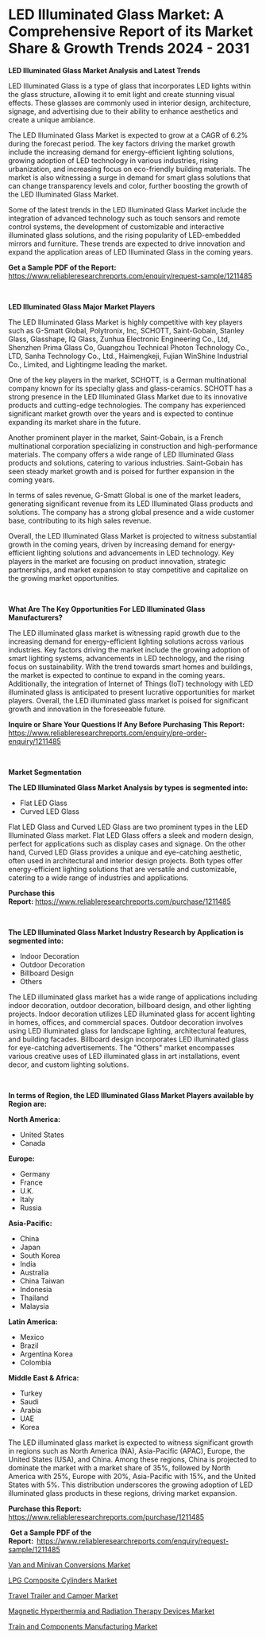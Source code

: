 <p><h1>LED Illuminated Glass Market: A Comprehensive Report of its Market Share & Growth Trends 2024 - 2031</h1></p><p><strong>LED Illuminated Glass Market Analysis and Latest Trends</strong></p>
<p><p>LED Illuminated Glass is a type of glass that incorporates LED lights within the glass structure, allowing it to emit light and create stunning visual effects. These glasses are commonly used in interior design, architecture, signage, and advertising due to their ability to enhance aesthetics and create a unique ambiance.</p><p>The LED Illuminated Glass Market is expected to grow at a CAGR of 6.2% during the forecast period. The key factors driving the market growth include the increasing demand for energy-efficient lighting solutions, growing adoption of LED technology in various industries, rising urbanization, and increasing focus on eco-friendly building materials. The market is also witnessing a surge in demand for smart glass solutions that can change transparency levels and color, further boosting the growth of the LED Illuminated Glass Market.</p><p>Some of the latest trends in the LED Illuminated Glass Market include the integration of advanced technology such as touch sensors and remote control systems, the development of customizable and interactive illuminated glass solutions, and the rising popularity of LED-embedded mirrors and furniture. These trends are expected to drive innovation and expand the application areas of LED Illuminated Glass in the coming years.</p></p>
<p><strong>Get a Sample PDF of the Report:&nbsp;</strong> <a href="https://www.reliableresearchreports.com/enquiry/request-sample/1211485">https://www.reliableresearchreports.com/enquiry/request-sample/1211485</a></p>
<p>&nbsp;</p>
<p><strong>LED Illuminated Glass Major Market Players</strong></p>
<p><p>The LED Illuminated Glass Market is highly competitive with key players such as G-Smatt Global, Polytronix, Inc, SCHOTT, Saint-Gobain, Stanley Glass, Glasshape, IQ Glass, Zunhua Electronic Engineering Co., Ltd, Shenzhen Prima Glass Co, Guangzhou Technical Photon Technology Co., LTD, Sanha Technology Co., Ltd., Haimengkeji, Fujian WinShine Industrial Co., Limited, and Lightingme leading the market.</p><p>One of the key players in the market, SCHOTT, is a German multinational company known for its specialty glass and glass-ceramics. SCHOTT has a strong presence in the LED Illuminated Glass Market due to its innovative products and cutting-edge technologies. The company has experienced significant market growth over the years and is expected to continue expanding its market share in the future.</p><p>Another prominent player in the market, Saint-Gobain, is a French multinational corporation specializing in construction and high-performance materials. The company offers a wide range of LED Illuminated Glass products and solutions, catering to various industries. Saint-Gobain has seen steady market growth and is poised for further expansion in the coming years.</p><p>In terms of sales revenue, G-Smatt Global is one of the market leaders, generating significant revenue from its LED Illuminated Glass products and solutions. The company has a strong global presence and a wide customer base, contributing to its high sales revenue.</p><p>Overall, the LED Illuminated Glass Market is projected to witness substantial growth in the coming years, driven by increasing demand for energy-efficient lighting solutions and advancements in LED technology. Key players in the market are focusing on product innovation, strategic partnerships, and market expansion to stay competitive and capitalize on the growing market opportunities.</p></p>
<p>&nbsp;</p>
<p><strong>What Are The Key Opportunities For LED Illuminated Glass Manufacturers?</strong></p>
<p><p>The LED illuminated glass market is witnessing rapid growth due to the increasing demand for energy-efficient lighting solutions across various industries. Key factors driving the market include the growing adoption of smart lighting systems, advancements in LED technology, and the rising focus on sustainability. With the trend towards smart homes and buildings, the market is expected to continue to expand in the coming years. Additionally, the integration of Internet of Things (IoT) technology with LED illuminated glass is anticipated to present lucrative opportunities for market players. Overall, the LED illuminated glass market is poised for significant growth and innovation in the foreseeable future.</p></p>
<p><strong>Inquire or Share Your Questions If Any Before Purchasing This Report:</strong> <a href="https://www.reliableresearchreports.com/enquiry/pre-order-enquiry/1211485">https://www.reliableresearchreports.com/enquiry/pre-order-enquiry/1211485</a></p>
<p>&nbsp;</p>
<p><strong>Market Segmentation</strong></p>
<p><strong>The LED Illuminated Glass Market Analysis by types is segmented into:</strong></p>
<p><ul><li>Flat LED Glass</li><li>Curved LED Glass</li></ul></p>
<p><p>Flat LED Glass and Curved LED Glass are two prominent types in the LED Illuminated Glass market. Flat LED Glass offers a sleek and modern design, perfect for applications such as display cases and signage. On the other hand, Curved LED Glass provides a unique and eye-catching aesthetic, often used in architectural and interior design projects. Both types offer energy-efficient lighting solutions that are versatile and customizable, catering to a wide range of industries and applications.</p></p>
<p><strong>Purchase this Report:&nbsp;</strong><a href="https://www.reliableresearchreports.com/purchase/1211485">https://www.reliableresearchreports.com/purchase/1211485</a></p>
<p>&nbsp;</p>
<p><strong>The LED Illuminated Glass Market Industry Research by Application is segmented into:</strong></p>
<p><ul><li>Indoor Decoration</li><li>Outdoor Decoration</li><li>Billboard Design</li><li>Others</li></ul></p>
<p><p>The LED illuminated glass market has a wide range of applications including indoor decoration, outdoor decoration, billboard design, and other lighting projects. Indoor decoration utilizes LED illuminated glass for accent lighting in homes, offices, and commercial spaces. Outdoor decoration involves using LED illuminated glass for landscape lighting, architectural features, and building facades. Billboard design incorporates LED illuminated glass for eye-catching advertisements. The "Others" market encompasses various creative uses of LED illuminated glass in art installations, event decor, and custom lighting solutions.</p></p>
<p>&nbsp;</p>
<p><strong>In terms of Region, the LED Illuminated Glass Market Players available by Region are:</strong></p>
<p>
    <p> <strong> North America: </strong>
        <ul>
            <li>United States</li>
            <li>Canada</li>
        </ul>
        </p> 
    <p> <strong> Europe: </strong>
        <ul>
            <li>Germany</li>
            <li>France</li>
            <li>U.K.</li>
            <li>Italy</li>
            <li>Russia</li>
        </ul>
        </p> 
    <p> <strong> Asia-Pacific: </strong>
        <ul>
            <li>China</li>
            <li>Japan</li>
            <li>South Korea</li>
            <li>India</li>
            <li>Australia</li>
            <li>China Taiwan</li>
            <li>Indonesia</li>
            <li>Thailand</li>
            <li>Malaysia</li>
        </ul>
        </p> 
    <p> <strong> Latin America: </strong>
        <ul>
            <li>Mexico</li>
            <li>Brazil</li>
            <li>Argentina Korea</li>
            <li>Colombia</li>
        </ul>
        </p> 
    <p> <strong> Middle East & Africa: </strong>
        <ul>
            <li>Turkey</li>
            <li>Saudi</li>
            <li>Arabia</li>
            <li>UAE</li>
            <li>Korea</li>
        </ul>
    </p>
    </p>
<p><p>The LED illuminated glass market is expected to witness significant growth in regions such as North America (NA), Asia-Pacific (APAC), Europe, the United States (USA), and China. Among these regions, China is projected to dominate the market with a market share of 35%, followed by North America with 25%, Europe with 20%, Asia-Pacific with 15%, and the United States with 5%. This distribution underscores the growing adoption of LED illuminated glass products in these regions, driving market expansion.</p></p>
<p><strong>Purchase this Report: </strong><a href="https://www.reliableresearchreports.com/purchase/1211485">https://www.reliableresearchreports.com/purchase/1211485</a></p>
<p>&nbsp;<strong>Get a Sample PDF of the Report:&nbsp;&nbsp;</strong><a href="https://www.reliableresearchreports.com/enquiry/request-sample/1211485">https://www.reliableresearchreports.com/enquiry/request-sample/1211485</a></p>
<p><strong></strong></p>
<p><p><a href="https://medium.com/@nasiradams2018/van-and-minivan-conversions-market-report-reveals-the-latest-trends-and-growth-opportunities-of-2ed35777b4c6">Van and Minivan Conversions Market</a></p><p><a href="https://github.com/wwwkeltoum/Market-Research-Report-List-2/blob/main/lpg-composite-cylinders-market.md">LPG Composite Cylinders Market</a></p><p><a href="https://medium.com/@nasiradams2018/travel-trailer-and-camper-market-insights-into-market-cagr-market-trends-and-growth-strategies-3ad66d74bbf6">Travel Trailer and Camper Market</a></p><p><a href="https://github.com/gamblestampleyjenny50m5sl6/Market-Research-Report-List-1/blob/main/magnetic-hyperthermia-and-radiation-therapy-devices-market.md">Magnetic Hyperthermia and Radiation Therapy Devices Market</a></p><p><a href="https://medium.com/@nasiradams2018/train-and-components-manufacturing-market-the-key-to-successful-business-strategy-forecast-till-055ee80ce561">Train and Components Manufacturing Market</a></p></p>
